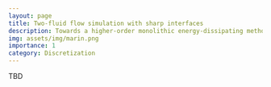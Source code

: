 ```yaml
---
layout: page
title: Two-fluid flow simulation with sharp interfaces
description: Towards a higher-order monolithic energy-dissipating methodology
img: assets/img/marin.png
importance: 1
category: Discretization
---
```


TBD
